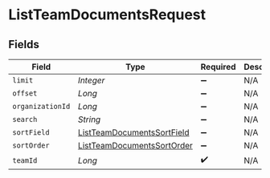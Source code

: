 # ListTeamDocumentsRequest


## Fields

| Field                                                                               | Type                                                                                | Required                                                                            | Description                                                                         |
| ----------------------------------------------------------------------------------- | ----------------------------------------------------------------------------------- | ----------------------------------------------------------------------------------- | ----------------------------------------------------------------------------------- |
| `limit`                                                                             | *Integer*                                                                           | :heavy_minus_sign:                                                                  | N/A                                                                                 |
| `offset`                                                                            | *Long*                                                                              | :heavy_minus_sign:                                                                  | N/A                                                                                 |
| `organizationId`                                                                    | *Long*                                                                              | :heavy_minus_sign:                                                                  | N/A                                                                                 |
| `search`                                                                            | *String*                                                                            | :heavy_minus_sign:                                                                  | N/A                                                                                 |
| `sortField`                                                                         | [ListTeamDocumentsSortField](../../models/operations/ListTeamDocumentsSortField.md) | :heavy_minus_sign:                                                                  | N/A                                                                                 |
| `sortOrder`                                                                         | [ListTeamDocumentsSortOrder](../../models/operations/ListTeamDocumentsSortOrder.md) | :heavy_minus_sign:                                                                  | N/A                                                                                 |
| `teamId`                                                                            | *Long*                                                                              | :heavy_check_mark:                                                                  | N/A                                                                                 |